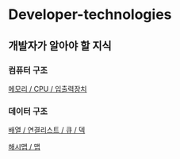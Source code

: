 # Developer-technologies

## 개발자가 알아야 할 지식

### 컴퓨터 구조
[메모리 / CPU / 입출력장치](https://github.com/ahnsoheee/Developer-technologies/blob/master/Computer%20architecture/Memory_CPU_Input_Output.md)


### 데이터 구조
[배열 / 연결리스트 / 큐 / 덱](https://github.com/ahnsoheee/Developer-technologies/blob/master/Data%20structure/Array_Linked%20List_Queue_Deque.md)

[해시맵 / 맵](https://github.com/ahnsoheee/Developer-technologies/blob/master/Data%20structure/Hash%20map_map.md)
